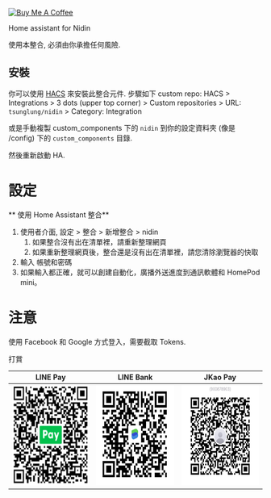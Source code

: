 <a href="https://www.buymeacoffee.com/tsunglung" target="_blank"><img src="https://cdn.buymeacoffee.com/buttons/default-orange.png" alt="Buy Me A Coffee" height="30" width="120"></a>

Home assistant for Nidin


使用本整合, 必須由你承擔任何風險.

## 安裝

你可以使用 [HACS](https://hacs.xyz/) 來安裝此整合元件. 步驟如下 custom repo: HACS > Integrations > 3 dots (upper top corner) > Custom repositories > URL: `tsunglung/nidin` > Category: Integration

或是手動複製 custom_components 下的 `nidin` 到你的設定資料夾 (像是 /config) 下的 `custom_components` 目錄.

然後重新啟動 HA.

# 設定

** 使用 Home Assistant 整合**

1. 使用者介面, 設定 > 整合 > 新增整合 > nidin
   1. 如果整合沒有出在清單裡，請重新整理網頁
   2. 如果重新整理網頁後，整合還是沒有出在清單裡，請您清除瀏覽器的快取
2. 輸入 帳號和密碼
3. 如果輸入都正確，就可以創建自動化，廣播外送進度到通訊軟體和 HomePod mini。

# 注意
使用 Facebook 和 Google 方式登入，需要截取 Tokens.

打賞

|  LINE Pay | LINE Bank | JKao Pay |
| :------------: | :------------: | :------------: |
| <img src="https://github.com/tsunglung/nidin/blob/master/linepay.jpg" alt="Line Pay" height="200" width="200">  | <img src="https://github.com/tsunglung/nidin/blob/master/linebank.jpg" alt="Line Bank" height="200" width="200">  | <img src="https://github.com/tsunglung/nidin/blob/master/jkopay.jpg" alt="JKo Pay" height="200" width="200">  |
